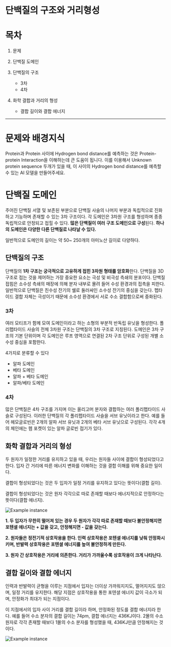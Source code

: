 # 단백질의 구조와 거리형성

# 목차

1. 문제

2. 단백질 도메인

3. 단백질의 구조
   - 3차
   - 4차
  
4. 화학 결합과 거리의 형성
   - 결합 길이와 결합 에너지

---

# 문제와 배경지식

Protein과 Protein 사이에 Hydrogen bond distance를 예측하는 것은 Protein-protein Interaction을 이해하는데 큰 도움이 됩니다. 이를 이용해서 Unknown protein sequence 두개가 있을 때, 이 사이의 Hydrogen bond distance를 예측할 수 있는 AI 모델을 만들어주세요.


# 단백질 도메인

주어진 단백질 서열 및 보존된 부분으로 단백질 사슬의 나머지 부분과 독립적으로 진화하고 기능하며 존재할 수 있는 3차 구조이다. 각 도메인은 3차원 구조를 형성하며 종종 독립적으로 안정되고 접힐 수 있다. **많은 단백질이 여러 구조 도메인으로 구성**된다. **하나의 도메인은 다양한 다른 단백질로 나타날 수 있다.**

일반적으로 도메인의 길이는 약 50~ 250개의 아미노산 길이로 다양하다.

## 단백질의 구조

단백질의 **1차 구조는 궁극적으로 고유하게 접힌 3차원 형태를 암호화**한다. 단백질을 3D 구조로 접는 것을 제어하는 가장 중요한 요소는 극성 및 비극성 측쇄의 분포이다. 단백질 접힘은 소수성 측쇄의 매장에 의해 분자 내부로 몰려 들어 수성 환경과의 접촉을 피한다. 일반적으로 단백질은 친수성 잔기의 쉘로 둘러싸인 소수성 잔기의 중심을 갖는다. 펩타이드 결합 자체는 극성이기 때문에 소수성 환경에서 서로 수소 결합함으로써 중화된다.

### 3차

여러 모티프가 함께 모여 도메인이라고 하는 소형의 부분적 반독립 유닛을 형성한다. 폴리펩타이드 사슬의 전체 3차원 구조는 단백질의 3차 구조로 지칭된다. 도메인은 3차 구조의 기본 단위이며 각 도메인은 루프 영역으로 연결된 2차 구조 단위로 구성된 개별 소수성 중심을 포함한다.

4가지로 분류할 수 있다

- 알파 도메인
- 베타 도메인
- 알파 + 베타 도메인
- 알파/베타 도메인

### 4차

많은 단백질은 4차 구조를 가지며 이는 올리고머 분자와 결합하는 여러 폴리펩타이드 사슬로 구성된다. 이러한 단백질의 각 폴리펩타이드 사슬을 서브 유닛이라고 한다. 예를 들어 헤모글로빈은 2개의 알파 서브 유닛과 2개의 베타 서브 유닛으로 구성된다. 각각 4개의 체인에는 헴 포켓이 있는 알파 글로빈 접기가 있다.

## 화학 결합과 거리의 형성

두 원자가 일정한 거리를 유지하고 있을 때, 우리는 원자들 사이에 결합이 형성되었다고 한다. 입자 간 거리에 따른 에너지 변화를 이해하는 것을 결합 이해를 위해 중요한 일이다.

결합이 형성되었다는 것은 두 입자가 일정 거리를 유지하고 있다는 뜻이다(결합 길이).

결합이 형성되었다는 것은 원자 각각으로 따로 존재할 때보다 에너지적으로 안정하다는 뜻이다(결합 에너지).

![Example instance](https://github.com/bloodmage1/Multimodal_paper/blob/main/Change_of_energy.png)

**1. 두 입자가 무한히 떨어져 있는 경우 두 원자가 각각 따로 존재할 때보다 불안정해지면 포텐셜 에너지는 + 값을 갖고, 안정해지면 - 값을 갖는다.**

**2. 원자들은 정전기적 상호작용을 한다. 인력 상호작용은 포텐셜 에너지를 낮춰 안정화시키며, 반발력 상호작용은 포텐셜 에너지를 높여 불안정하게 만든다.**

**3. 원자 간 상호작용은 거리에 의존한다. 거리가 가까울수록 상호작용이 크게 나타난다.**

## 결합 길이와 결합 에너지

인력과 반발력이 균형을 이루는 지점에서 입자는 더이상 가까워지지도, 멀어지지도 않으며, 일정 거리를 유지한다. 해당 지점은 상호작용을 통한 포텐셜 에너지 값이 극소가 되며, 안정화가 최대가 되는 지점이다.

이 지점에서의 입자 사이 거리를 결합 길이라 하며, 안정화된 정도를 결합 에너지라 한다. 예를 들어 수소 분자의 결합 길이는 74pm, 결합 에너지는 436KJ이다. 2몰의 수소 원자로 각각 존재할 때보다 1몰의 수소 분자를 형성했을 때, 436KJ만큼 안정해지는 것이다.

![Example instance](https://github.com/bloodmage1/Multimodal_paper/blob/main/Energy_curve.png)